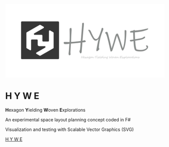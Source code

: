 ![Hywe Banner](/wwwroot/hyweBanner.jpg)

# H Y W E

 **H**exagon **Y**ielding **W**oven **E**xplorations 

An experimental space layout planning concept coded in F#

Visualization and testing with Scalable Vector Graphics (SVG)

[H Y W E](https://vykrum.github.io/Hywe/)

